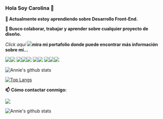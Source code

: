 ### Hola Soy Carolina  👋

**🔭 Actualmente estoy aprendiendo sobre Desarrollo Front-End.** 

**🌱 Busco colaborar, trabajar y aprender sobre cualquier proyecto de diseño.**

*Click aquí* [<img src="https://img.icons8.com/nolan/64/moleskine.png"/>](https://carolinacm7.github.io/Portafolio/)**mira mi portafolio donde puede encontrar más información sobre mí...**


<img src="https://img.icons8.com/color/48/000000/html-5.png"/><img src="https://img.icons8.com/color/48/000000/css3.png"/>
<img src="https://img.icons8.com/color/48/tailwindcss.png"/><img src="https://img.icons8.com/color/48/108784/javascript.png"/><img src="https://img.icons8.com/color/48/ruby-programming-language.png"/>
<img  src="https://img.icons8.com/color/48/000000/git.png"/><img src="https://img.icons8.com/color/48/000000/github-2.png"/>
<img src="https://img.icons8.com/color/50/000000/adobe-photoshop--v1.png"/><img src="https://img.icons8.com/color/48/000000/adobe-illustrator--v1.png"/><img src="https://img.icons8.com/color/46/figma.png"/>


![Annie's github stats](https://github-readme-stats.vercel.app/api?username=Carolinacm7&show_icons=true&theme=tokyonight)


[![Top Langs](https://github-readme-stats.vercel.app/api/top-langs/?username=Carolinacm7&layout=compact&theme=tokyonight)](https://github.com/anuraghazra/github-readme-stats)



**📫 Cómo contactar conmigo:**

[<img src="https://img.icons8.com/color/48/000000/linkedin.png"/> ](https://www.linkedin.com/in/anniecarolinacm/ )








![Annie's github stats](https://github-readme-stats.vercel.app/api?username=Carolinacm7&show_icons=true&theme=tokyonight)







